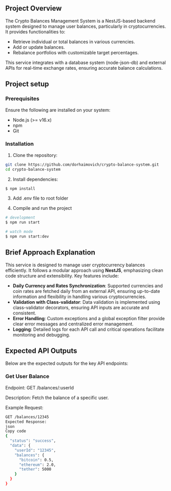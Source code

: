 
## Project Overview

The Crypto Balances Management System is a NestJS-based backend system designed to manage user balances, particularly in cryptocurrencies. It provides functionalities to:

* Retrieve individual or total balances in various currencies.
* Add or update balances.
* Rebalance portfolios with customizable target percentages.

This service integrates with a database system (node-json-db) and external APIs for real-time exchange rates, ensuring accurate balance calculations.

## Project setup

### Prerequisites

Ensure the following are installed on your system:

* Node.js (>= v16.x)
* npm
* Git

### Installation

1. Clone the repository:

```bash
git clone https://github.com/dorhaimovich/crypto-balance-system.git
cd crypto-balance-system
```

2. Install dependencies:

```bash
$ npm install
```

3. Add .env file to root folder
   
4. Compile and run the project

```bash
# development
$ npm run start

# watch mode
$ npm run start:dev

```

## Brief Approach Explanation

This service is designed to manage user cryptocurrency balances efficiently. It follows a modular approach using **NestJS**, emphasizing clean code structure and extensibility. Key features include:

- **Daily Currency and Rates Synchronization**: Supported currencies and coin rates are fetched daily from an external API, ensuring up-to-date information and flexibility in handling various cryptocurrencies.
- **Validation with Class-validator**: Data validation is implemented using class-validator decorators, ensuring API inputs are accurate and consistent.
- **Error Handling**: Custom exceptions and a global exception filter provide clear error messages and centralized error management.  
- **Logging**: Detailed logs for each API call and critical operations facilitate monitoring and debugging.

## Expected API Outputs

Below are the expected outputs for the key API endpoints:

### Get User Balance

Endpoint: GET /balances/:userId

Description: Fetch the balance of a specific user.

Example Request:

```bash
GET /balances/12345
Expected Response:
json
Copy code
{
  "status": "success",
  "data": {
    "userId": "12345",
    "balances": {
      "bitcoin": 0.5,
      "ethereum": 2.0,
      "tether": 5000
    }
  }
}
```
